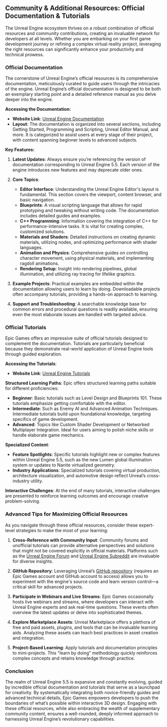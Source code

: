 ## Community & Additional Resources: Official Documentation & Tutorials

The Unreal Engine ecosystem thrives on a robust combination of official resources and community contributions, creating an invaluable network for developers at all levels. Whether you are embarking on your first game development journey or refining a complex virtual reality project, leveraging the right resources can significantly enhance your productivity and technical prowess.

### Official Documentation

The cornerstone of Unreal Engine’s official resources is its comprehensive documentation, meticulously curated to guide users through the intricacies of the engine. Unreal Engine’s official documentation is designed to be both an exemplary starting point and a detailed reference manual as you delve deeper into the engine.

**Accessing the Documentation:**
- **Website Link**: [Unreal Engine Documentation](https://docs.unrealengine.com/)
- **Layout**: The documentation is organized into several sections, including Getting Started, Programming and Scripting, Unreal Editor Manual, and more. It is categorized to assist users at every stage of their project, with content spanning beginner levels to advanced subjects.

**Key Features:**

1. **Latest Updates**: Always ensure you’re referencing the version of documentation corresponding to Unreal Engine 5.5. Each version of the engine introduces new features and may deprecate older ones.
   
2. **Core Topics**:
   - **Editor Interface**: Understanding the Unreal Engine Editor's layout is fundamental. This section covers the viewport, content browser, and basic navigation.
   - **Blueprints**: A visual scripting language that allows for rapid prototyping and tweaking without writing code. The documentation includes detailed guides and examples.
   - **C++ Programming**: Information covering the integration of C++ for performance-intensive tasks. It is vital for creating complex, customized solutions.
   - **Materials and Shaders**: Detailed instructions on creating dynamic materials, utilizing nodes, and optimizing performance with shader languages.
   - **Animation and Physics**: Comprehensive guides on controlling character movement, using physical materials, and implementing ragdoll animations.
   - **Rendering Setup**: Insight into rendering pipelines, global illumination, and utilizing ray tracing for lifelike graphics.

3. **Example Projects**: Practical examples are embedded within the documentation allowing users to learn by doing. Downloadable projects often accompany tutorials, providing a hands-on approach to learning.

4. **Support and Troubleshooting**: A searchable knowledge base for common errors and procedural questions is readily available, ensuring even the most elaborate issues are handled with targeted advice.

### Official Tutorials

Epic Games offers an impressive suite of official tutorials designed to complement the documentation. Tutorials are particularly beneficial because they demonstrate real-world application of Unreal Engine tools through guided exploration.

**Accessing the Tutorials**:
- **Website Link**: [Unreal Engine Tutorials](https://www.unrealengine.com/en-US/onlinelearning-courses)

**Structured Learning Paths**:
Epic offers structured learning paths suitable for different proficiencies:
- **Beginner**: Basic tutorials such as Level Design and Blueprints 101. These tutorials emphasize getting comfortable with the editor.
- **Intermediate**: Such as Enemy AI and Advanced Animation Techniques. Intermediate tutorials build upon foundational knowledge, targeting specifics of game development.
- **Advanced**: Topics like Custom Shader Development or Networked Multiplayer Integration. Ideal for users aiming to polish niche skills or handle elaborate game mechanics.

**Specialized Content**:
- **Feature Spotlights**: Specific tutorials highlight new or complex features within Unreal Engine 5.5, such as the new Lumen global illumination system or updates to Nanite virtualized geometry.
- **Industry Applications**: Specialized tutorials covering virtual production, architecture visualization, and automotive design reflect Unreal’s cross-industry utility.

**Interactive Challenges**: At the end of many tutorials, interactive challenges are presented to reinforce learning outcomes and encourage creative problem-solving.

### Advanced Tips for Maximizing Official Resources

As you navigate through these official resources, consider these expert-level strategies to make the most of your learning:

1. **Cross-Reference with Community Input**: Community forums and unofficial tutorials can provide alternative perspectives and solutions that might not be covered explicitly in official materials. Platforms such as the [Unreal Engine Forum](https://forums.unrealengine.com/) and [Unreal Engine Subreddit](https://www.reddit.com/r/unrealengine/) are invaluable for diverse insights.

2. **GitHub Repository**: Leveraging Unreal’s [GitHub repository](https://github.com/EpicGames/UnrealEngine) (requires an Epic Games account and GitHub account to access) allows you to experiment with the engine's source code and learn version control—a critical skill for advanced projects.

3. **Participate in Webinars and Live Streams**: Epic Games occasionally hosts live webinars and streams, where developers can interact with Unreal Engine experts and ask real-time questions. These events often overview the latest updates or delve into sophisticated themes.

4. **Explore Marketplace Assets**: Unreal Marketplace offers a plethora of free and paid assets, plugins, and tools that can be invaluable learning aids. Analyzing these assets can teach best practices in asset creation and integration.

5. **Project-Based Learning**: Apply tutorials and documentation principles to mini-projects. This "learn by doing" methodology quickly reinforces complex concepts and retains knowledge through practice.

### Conclusion

The realm of Unreal Engine 5.5 is expansive and constantly evolving, guided by incredible official documentation and tutorials that serve as a launchpad for creativity. By systematically integrating both novice-friendly guides and advanced technical details, Epic Games empowers developers to push the boundaries of what’s possible within interactive 3D design. Engaging with these official resources, while also embracing the wealth of supplementary community content, ensures a well-rounded, deeply informed approach to harnessing Unreal Engine’s revolutionary capabilities.